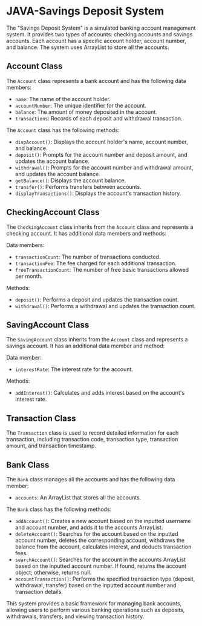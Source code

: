 # JAVA-Savings Deposit System

The "Savings Deposit System" is a simulated banking account management system. It provides two types of accounts: checking accounts and savings accounts. Each account has a specific account holder, account number, and balance. The system uses ArrayList to store all the accounts.

## Account Class

The `Account` class represents a bank account and has the following data members:

- `name`: The name of the account holder.
- `accountNumber`: The unique identifier for the account.
- `balance`: The amount of money deposited in the account.
- `transactions`: Records of each deposit and withdrawal transaction.

The `Account` class has the following methods:

- `dispAccount()`: Displays the account holder's name, account number, and balance.
- `deposit()`: Prompts for the account number and deposit amount, and updates the account balance.
- `withdrawal()`: Prompts for the account number and withdrawal amount, and updates the account balance.
- `getBalance()`: Displays the account balance.
- `transfer()`: Performs transfers between accounts.
- `displayTransactions()`: Displays the account's transaction history.

## CheckingAccount Class

The `CheckingAccount` class inherits from the `Account` class and represents a checking account. It has additional data members and methods:

Data members:
- `transactionCount`: The number of transactions conducted.
- `transactionFee`: The fee charged for each additional transaction.
- `freeTransactionCount`: The number of free basic transactions allowed per month.

Methods:
- `deposit()`: Performs a deposit and updates the transaction count.
- `withdrawal()`: Performs a withdrawal and updates the transaction count.

## SavingAccount Class

The `SavingAccount` class inherits from the `Account` class and represents a savings account. It has an additional data member and method:

Data member:
- `interestRate`: The interest rate for the account.

Methods:
- `addInterest()`: Calculates and adds interest based on the account's interest rate.

## Transaction Class

The `Transaction` class is used to record detailed information for each transaction, including transaction code, transaction type, transaction amount, and transaction timestamp.

## Bank Class

The `Bank` class manages all the accounts and has the following data member:

- `accounts`: An ArrayList that stores all the accounts.

The `Bank` class has the following methods:

- `addAccount()`: Creates a new account based on the inputted username and account number, and adds it to the accounts ArrayList.
- `deleteAccount()`: Searches for the account based on the inputted account number, deletes the corresponding account, withdraws the balance from the account, calculates interest, and deducts transaction fees.
- `searchAccount()`: Searches for the account in the accounts ArrayList based on the inputted account number. If found, returns the account object; otherwise, returns null.
- `accountTransaction()`: Performs the specified transaction type (deposit, withdrawal, transfer) based on the inputted account number and transaction details.

This system provides a basic framework for managing bank accounts, allowing users to perform various banking operations such as deposits, withdrawals, transfers, and viewing transaction history.
